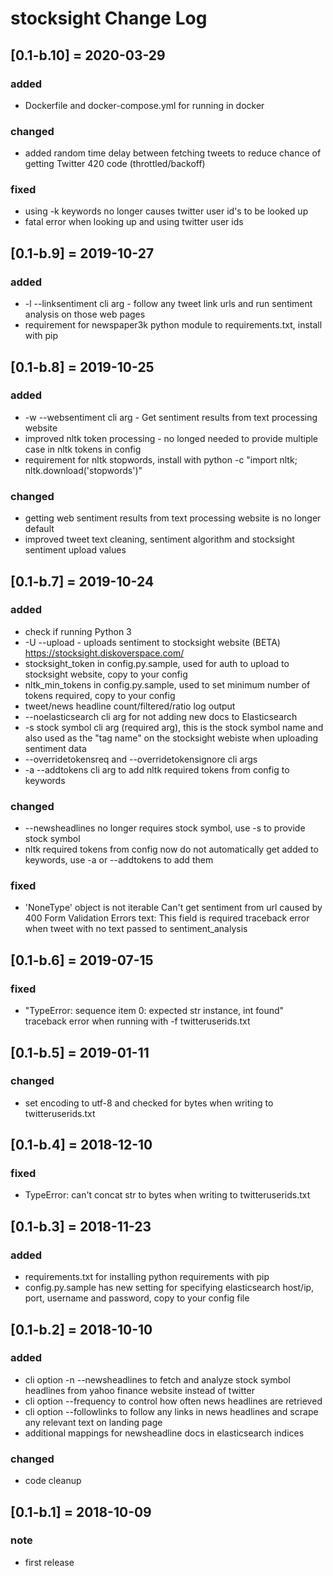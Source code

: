 # stocksight Change Log

## [0.1-b.10] = 2020-03-29
### added
- Dockerfile and docker-compose.yml for running in docker
### changed
- added random time delay between fetching tweets to reduce chance of getting Twitter 420 code (throttled/backoff)
### fixed
- using -k keywords no longer causes twitter user id's to be looked up
- fatal error when looking up and using twitter user ids

## [0.1-b.9] = 2019-10-27
### added
- -l --linksentiment cli arg - follow any tweet link urls and run sentiment analysis on those web pages
- requirement for newspaper3k python module to requirements.txt, install with pip

## [0.1-b.8] = 2019-10-25
### added
- -w --websentiment cli arg - Get sentiment results from text processing website
- improved nltk token processing - no longed needed to provide multiple case in nltk tokens in config
- requirement for nltk stopwords, install with python -c "import nltk; nltk.download('stopwords')"
### changed
- getting web sentiment results from text processing website is no longer default
- improved tweet text cleaning, sentiment algorithm and stocksight sentiment upload values

## [0.1-b.7] = 2019-10-24
### added
- check if running Python 3
- -U --upload - uploads sentiment to stocksight website (BETA) https://stocksight.diskoverspace.com/
- stocksight_token in config.py.sample, used for auth to upload to stocksight website, copy to your config
- nltk_min_tokens in config.py.sample, used to set minimum number of tokens required, copy to your config
- tweet/news headline count/filtered/ratio log output
- --noelasticsearch cli arg for not adding new docs to Elasticsearch
- -s stock symbol cli arg (required arg), this is the stock symbol name and also used as the "tag name" on the stocksight webiste when uploading sentiment data
- --overridetokensreq and --overridetokensignore cli args
- -a --addtokens cli arg to add nltk required tokens from config to keywords
### changed
- --newsheadlines no longer requires stock symbol, use -s to provide stock symbol
- nltk required tokens from config now do not automatically get added to keywords, use -a or --addtokens to add them
### fixed
- 'NoneType' object is not iterable Can't get sentiment from url caused by 400 Form Validation Errors text: This field is required traceback error when tweet with no text passed to sentiment_analysis

## [0.1-b.6] = 2019-07-15
### fixed
- "TypeError: sequence item 0: expected str instance, int found" traceback error when running with -f twitteruserids.txt

## [0.1-b.5] = 2019-01-11
### changed
- set encoding to utf-8 and checked for bytes when writing to twitteruserids.txt

## [0.1-b.4] = 2018-12-10
### fixed
- TypeError: can't concat str to bytes when writing to twitteruserids.txt

## [0.1-b.3] = 2018-11-23
### added
- requirements.txt for installing python requirements with pip
- config.py.sample has new setting for specifying elasticsearch host/ip, port, username and password, copy to your config file

## [0.1-b.2] = 2018-10-10
### added
- cli option -n --newsheadlines to fetch and analyze stock symbol headlines from yahoo finance website instead of twitter
- cli option --frequency to control how often news headlines are retrieved
- cli option --followlinks to follow any links in news headlines and scrape any relevant text on landing page
- additional mappings for newsheadline docs in elasticsearch indices
### changed
- code cleanup

## [0.1-b.1] = 2018-10-09
### note
- first release
